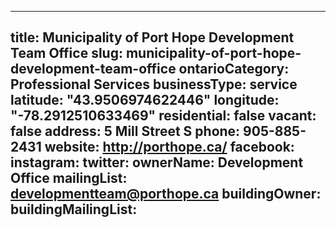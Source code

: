 
---
title: Municipality of Port Hope Development Team Office
slug: municipality-of-port-hope-development-team-office
ontarioCategory: Professional Services
businessType: service
latitude: "43.9506974622446"
longitude: "-78.2912510633469"
residential: false
vacant: false
address: 5 Mill Street S
phone: 905-885-2431
website: http://porthope.ca/
facebook: 
instagram: 
twitter: 
ownerName:  Development Office
mailingList: developmentteam@porthope.ca 
buildingOwner: 
buildingMailingList: 
---

